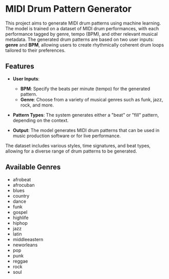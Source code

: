 # MIDI Drum Pattern Generator

This project aims to generate MIDI drum patterns using machine learning. The model is trained on a dataset of MIDI drum performances, with each performance tagged by genre, tempo (BPM), and other relevant musical metadata. The generated drum patterns are based on two user inputs: **genre** and **BPM**, allowing users to create rhythmically coherent drum loops tailored to their preferences.

## Features

- **User Inputs**: 
  - **BPM**: Specify the beats per minute (tempo) for the generated pattern.
  - **Genre**: Choose from a variety of musical genres such as funk, jazz, rock, and more.
  
- **Pattern Types**: The system generates either a "beat" or "fill" pattern, depending on the context.
  
- **Output**: The model generates MIDI drum patterns that can be used in music production software or for live performance.

The dataset includes various styles, time signatures, and beat types, allowing for a diverse range of drum patterns to be generated.

## Available Genres
- afrobeat
- afrocuban
- blues
- country
- dance
- funk
- gospel
- highlife
- hiphop
- jazz
- latin
- middleeastern
- neworleans
- pop
- punk
- reggae
- rock
- soul
